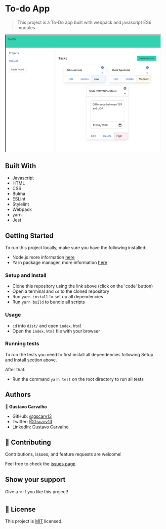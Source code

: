 # To-do App

> This project is a To-Do app built with webpack and javascript ES6 modules

![](demo/demo1.png)

## Built With

- Javascript
- HTML
- CSS
- Bulma
- ESLint
- Stylelint
- Webpack
- yarn
- Jest

## Getting Started

To run this project locally, make sure you have the following installed:

- Node.js more information [here](https://nodejs.org/en/)
- Yarn package manager, more information [here](https://yarnpkg.com/)

### Setup and Install

- Clone this repository using the link above (click on the 'code' button)
- Open a terminal and `cd` to the cloned repository
- Run `yarn install` to set up all dependencies
- Run `yarn build` to bundle all scripts

### Usage

- `cd` into `dist/` and open `index.html`
- Open the `index.html` file with your browser

### Running tests

To run the tests you need to first install all dependencies following Setup and Install section above.

After that:
- Run the command `yarn test` on the root directory to run all tests

## Authors

👤 **Gustavo Carvalho**

- GitHub: [@gscarv13](https://github.com/gscarv13)
- Twitter: [@Gscarv13](https://twitter.com/Gscarv13)
- LinkedIn: [Gustavo Carvalho](www.linkedin.com/in/gscarv13)

## 🤝 Contributing

Contributions, issues, and feature requests are welcome!

Feel free to check the [issues page](https://github.com/gscarv13/todo-list-app/issues).

## Show your support

Give a ⭐️ if you like this project!

## 📝 License

This project is [MIT](LICENSE) licensed.

